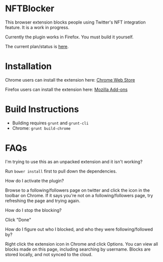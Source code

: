 # NFTBlocker

This browser extension blocks people using Twitter's NFT integration feature. It is a work in progress.

Currently the plugin works in Firefox. You must build it yourself.

The current plan/status is [here](PLAN.md).

# Installation

Chrome users can install the extension here: [Chrome Web Store](https://chrome.google.com/webstore/detail/twitter-block-chain/dkkfampndkdnjffkleokegfnibnnjfah?hl=en)

Firefox users can install the extension here: [Mozilla Add-ons](https://addons.mozilla.org/en-US/firefox/addon/twitter-block-chain/)

# Build Instructions

* Building requires `grunt` and `grunt-cli`
* Chrome: `grunt build-chrome`

# FAQs 

I'm trying to use this as an unpacked extension and it isn't working?

Run `bower install` first to pull down the dependencies.

How do I activate the plugin?

Browse to a following/followers page on twitter and click the icon in the 
toolbar on Chrome. If it says you're not on a following/followers page, try 
refreshing the page and trying again.

How do I stop the blocking?

Click "Done"

How do I figure out who I blocked, and who they were following/followed by?

Right click the extension icon in Chrome and click Options. You can view all 
blocks made on this page, including searching by username. Blocks are stored 
locally, and not synced to the cloud.
